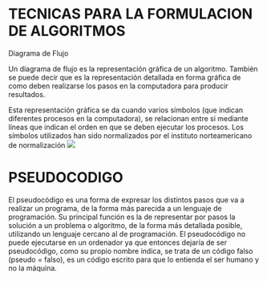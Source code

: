 # TECNICAS PARA LA FORMULACION DE ALGORITMOS

Diagrama de Flujo

Un diagrama de flujo es la representación gráfica de un algoritmo. También se puede decir que es la representación detallada en forma gráfica de como deben realizarse los pasos en la computadora para producir resultados.

Esta representación gráfica se da cuando varios símbolos (que indican diferentes procesos en la computadora), se relacionan entre si mediante líneas que indican el orden en que se deben ejecutar los procesos. Los símbolos utilizados han sido normalizados por el instituto norteamericano de normalización 
![](https://image.slidesharecdn.com/unidad4tcnicasparalaformulacindealgoritmos-110410210047-phpapp01/95/unidad-4-tcnicas-para-la-formulacin-de-algoritmos-6-728.jpg?cb=1302469337.jpg)

# PSEUDOCODIGO

El pseudocódigo es una forma de expresar los distintos pasos que va a realizar un programa, de la forma más parecida a un lenguaje de programación. Su principal función es la de representar por pasos la solución a un problema o algoritmo, de la forma más detallada posible, utilizando un lenguaje cercano al de programación. El pseudocódigo no puede ejecutarse en un ordenador ya que entonces dejaría de ser pseudocódigo, como su propio nombre indica, se trata de un código falso (pseudo = falso), es un código escrito para que lo entienda el ser humano y no la máquina.
